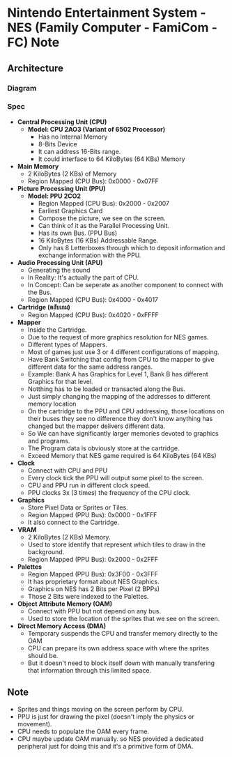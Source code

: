 # Nintendo Entertainment System - NES (Family Computer - FamiCom - FC) Note

## Architecture

### Diagram

### Spec

- **Central Processing Unit (CPU)**
  - **Model: CPU 2AO3 (Variant of 6502 Processor)**
    - Has no Internal Memory
    - 8-Bits Device
    - It can address 16-Bits range.
    - It could interface to 64 KiloBytes (64 KBs) Memory
- **Main Memory**
  - 2 KiloBytes (2 KBs) of Memory
  - Region Mapped (CPU Bus): 0x0000 - 0x07FF
- **Picture Processing Unit (PPU)**
  - **Model: PPU 2CO2**
    - Region Mapped (CPU Bus): 0x2000 - 0x2007
    - Earliest Graphics Card
    - Compose the picture, we see on the screen.
    - Can think of it as the Parallel Processing Unit.
    - Has its own Bus. (PPU Bus)
    - 16 KiloBytes (16 KBs) Addressable Range.
    - Only has 8 Letterboxes through which to deposit information and exchange information with the PPU.
- **Audio Processing Unit (APU)**
  - Generating the sound
  - In Reality: It's actually the part of CPU.
  - In Concept: Can be seperate as another component to connect with the Bus.
  - Region Mapped (CPU Bus): 0x4000 - 0x4017
- **Cartridge (ตลับเกม)**
  - Region Mapped (CPU Bus): 0x4020 - 0xFFFF
- **Mapper**
  - Inside the Cartridge.
  - Due to the request of more graphics resolution for NES games.
  - Different types of Mappers.
  - Most of games just use 3 or 4 different configurations of mapping.
  - Have Bank Switching that config from CPU to the mapper to give different data for the same address ranges.
  - Example: Bank A has Graphics for Level 1, Bank B has different Graphics for that level.
  - Notthing has to be loaded or transacted along the Bus.
  - Just simply changing the mapping of the addresses to different memory location
  - On the cartridge to the PPU and CPU addressing, those locations on their buses they see no difference they don't know anything has changed but the mapper delivers different data.
  - So We can have significantly larger memories devoted to graphics and programs.
  - The Program data is obviously store at the cartridge.
  - Exceed Memory that NES game required is 64 KiloBytes (64 KBs)
- **Clock**
  - Connect with CPU and PPU
  - Every clock tick the PPU will output some pixel to the screen.
  - CPU and PPU run in different clock speed.
  - PPU clocks 3x (3 times) the frequency of the CPU clock.
- **Graphics**
  - Store Pixel Data or Sprites or Tiles.
  - Region Mapped (PPU Bus): 0x0000 - 0x1FFF
  - It also connect to the Cartridge.
- **VRAM**
  - 2 KiloBytes (2 KBs) Memory.
  - Used to store identify that represent which tiles to draw in the background.
  - Region Mapped (PPU Bus): 0x2000 - 0x2FFF
- **Palettes**
  - Region Mapped (PPU Bus): 0x3F00 - 0x3FFF
  - It has proprietary format about NES Graphics.
  - Graphics on NES has 2 Bits per Pixel (2 BPPs)
  - Those 2 Bits were indexed to the Palettes.
- **Object Attribute Memory (OAM)**
  - Connect with PPU but not depend on any bus.
  - Used to store the location of the sprites that we see on the screen.
- **Direct Memory Access (DMA)**
  - Temporary suspends the CPU and transfer memory directly to the OAM
  - CPU can prepare its own address space with where the sprites should be.
  - But it doesn't need to block itself down with manually transfering that information through this
  limited space.

## Note

- Sprites and things moving on the screen perform by CPU.
- PPU is just for drawing the pixel (doesn't imply the physics or movement).
- CPU needs to populate the OAM every frame.
- CPU maybe update OAM manually. so NES provided a dedicated peripheral just for doing this and
it's a primitive form of DMA.
